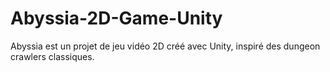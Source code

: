 # Abyssia-2D-Game-Unity
Abyssia est un projet de jeu vidéo 2D créé avec Unity, inspiré des dungeon crawlers classiques.
